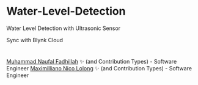 # Water-Level-Detection
Water Level Detection with Ultrasonic Sensor

Sync with Blynk Cloud


# 
[Muhammad Naufal Fadhillah](https://github.com/nauhalf) ✨ (and Contribution Types)  - Software Engineer
[Maximilliano Nico Lolong](https://github.com/MaximillianoNico) ✨ (and Contribution Types)  - Software Engineer